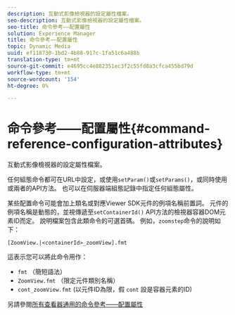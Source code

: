 ```yaml
---
description: 互動式影像檢視器的設定屬性檔案。
seo-description: 互動式影像檢視器的設定屬性檔案。
seo-title: 命令參考——配置屬性
solution: Experience Manager
title: 命令參考——配置屬性
topic: Dynamic Media
uuid: ef118730-1bd2-4b88-917c-1fa51c6a488b
translation-type: tm+mt
source-git-commit: e4695cc4e882351ec3f2c55fd8a3cfca455bd79d
workflow-type: tm+mt
source-wordcount: '154'
ht-degree: 0%

---
```



# 命令參考——配置屬性{#command-reference-configuration-attributes}

互動式影像檢視器的設定屬性檔案。

任何組態命令都可在URL中設定，或使用`setParam()`或`setParams()`，或同時使用或兩者的API方法。 也可以在伺服器端組態記錄中指定任何組態屬性。

某些配置命令可能會加上類名或對應Viewer SDK元件的例項名稱前置詞。 元件的例項名稱是動態的，並視傳遞至`setContainerId()` API方法的檢視器容器DOM元素ID而定。 說明檔案包含此類命令的可選首碼。 例如，`zoomstep`命令的說明如下：

`[ZoomView.|<containerId>_zoomView].fmt`

這表示您可以將此命令用作：

* `fmt` （簡短語法）
* `ZoomView.fmt` （限定元件類別名稱）
* `cont_zoomView.fmt` (以元件ID為限，假 `cont` 設是容器元素的ID)

另請參閱[所有查看器通用的命令參考——配置屬性](../../../r-html5-viewer-20-cmdref-configattrib/r-html5-viewer-20-cmdref-configattrib.md#concept-850e0f2c49b949deb7cfbfd330d329bd)
